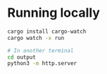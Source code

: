 # Running locally

```bash
cargo install cargo-watch
cargo watch -x run

# In another terminal
cd output
python3 -m http.server
```
